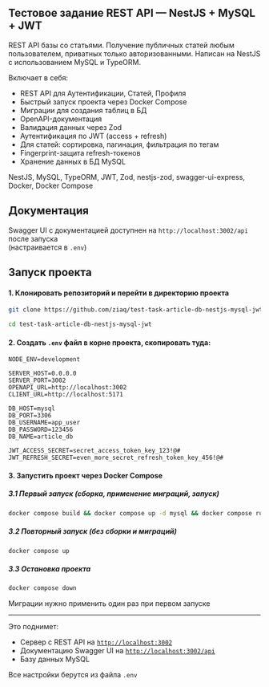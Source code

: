 ## Тестовое задание️ REST API — NestJS + MySQL + JWT

REST API базы со статьями. Получение публичных статей любым пользователем, приватных только авторизованными. Написан на NestJS с использованием MySQL и TypeORM.

Включает в себя:  

- REST API для Аутентификации, Статей, Профиля
- Быстрый запуск проекта через Docker Compose
- Миграции для создания таблиц в БД
- OpenAPI-документация
- Валидация данных через Zod
- Аутентификация по JWT (access + refresh)
- Для статей: сортировка, пагинация, фильтрация по тегам
- Fingerprint-защита refresh-токенов
- Хранение данных в БД MySQL

NestJS, MySQL, TypeORM, JWT, Zod, nestjs-zod, swagger-ui-express, Docker, Docker Compose

## Документация

Swagger UI с документацией доступнен на `http://localhost:3002/api` после запуска  
(настраивается в `.env`)

## Запуск проекта

#### 1. Клонировать репозиторий и перейти в директорию проекта

```bash
git clone https://github.com/ziaq/test-task-article-db-nestjs-mysql-jwt
```
```bash
cd test-task-article-db-nestjs-mysql-jwt
```

#### 2. Создать `.env` файл в корне проекта, скопировать туда:

```env
NODE_ENV=development

SERVER_HOST=0.0.0.0
SERVER_PORT=3002
OPENAPI_URL=http://localhost:3002
CLIENT_URL=http://localhost:5171

DB_HOST=mysql
DB_PORT=3306
DB_USERNAME=app_user
DB_PASSWORD=123456
DB_NAME=article_db

JWT_ACCESS_SECRET=secret_access_token_key_123!@#
JWT_REFRESH_SECRET=even_more_secret_refresh_token_key_456!@#
```

#### 3. Запустить проект через Docker Compose

##### 3.1 Первый запуск (сборка, применение миграций, запуск)

```bash
docker compose build && docker compose up -d mysql && docker compose run --rm app bash -c "/wait && npm run migration:run" && docker compose up
```

##### 3.2 Повторный запуск (без сборки и миграций)

```bash
docker compose up
```

##### 3.3 Остановка проекта

```bash
docker compose down
```

Миграции нужно применить один раз при первом запуске

---

Это поднимет:

- Сервер с REST API на [`http://localhost:3002`](http://localhost:3002)
- Документацию Swagger UI на [`http://localhost:3002/api`](http://localhost:3002/api)
- Базу данных MySQL

Все настройки берутся из файла `.env`